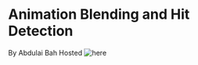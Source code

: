 # Animation Blending and Hit Detection
By Abdulai Bah
Hosted ![here]([here](https://abdulaisb.github.io/animation-blender/))
